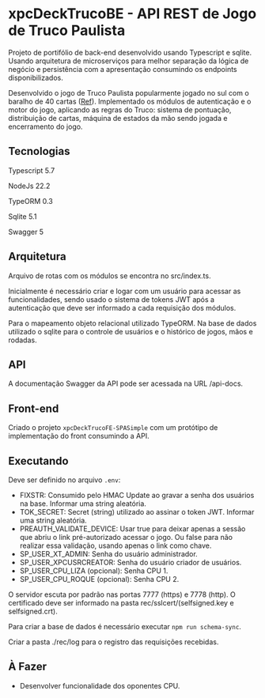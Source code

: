 # xpcDeckTrucoBE - API REST de Jogo de Truco Paulista

Projeto de portifólio de back-end desenvolvido usando Typescript e sqlite.
Usando arquitetura de microserviços para melhor separação da lógica de negócio e
persistência com a apresentação consumindo os endpoints disponibilizados.

Desenvolvido o jogo de Truco Paulista popularmente jogado no sul com o baralho de
40 cartas ([Ref](https://pt.wikipedia.org/wiki/Truco#Truco_paulista)). Implementado
os módulos de autenticação e o motor do jogo, aplicando as regras do Truco: sistema
de pontuação, distribuição de cartas, máquina de estados da mão sendo jogada e
encerramento do jogo.

## Tecnologias

Typescript 5.7

NodeJs 22.2

TypeORM 0.3

Sqlite 5.1

Swagger 5

## Arquitetura

Arquivo de rotas com os módulos se encontra no src/index.ts.

Inicialmente é necessário criar e logar com um usuário para acessar as
funcionalidades, sendo usado o sistema de tokens JWT após a autenticação que
deve ser informado a cada requisição dos módulos.

Para o mapeamento objeto relacional utilizado TypeORM. Na base de dados utilizado
o sqlite para o controle de usuários e o histórico de jogos, mãos e rodadas.

## API

A documentação Swagger da API pode ser acessada na URL /api-docs.

## Front-end

Criado o projeto `xpcDeckTrucoFE-SPASimple` com um protótipo de implementação
do front consumindo a API.

## Executando

Deve ser definido no arquivo `.env`:

- FIXSTR: Consumido pelo HMAC Update ao gravar a senha dos usuários na base.
  Informar uma string aleatória.
- TOK_SECRET: Secret (string) utilizado ao assinar o token JWT. Informar uma
  string aleatória.
- PREAUTH_VALIDATE_DEVICE: Usar true para deixar apenas a sessão que abriu o
  link pré-autorizado acessar o jogo. Ou false para não realizar essa validação,
  usando apenas o link como chave.
- SP_USER_XT_ADMIN: Senha do usuário administrador.
- SP_USER_XPCUSRCREATOR: Senha do usuário criador de usuários.
- SP_USER_CPU_LIZA (opcional): Senha CPU 1.
- SP_USER_CPU_ROQUE (opcional): Senha CPU 2.

O servidor escuta por padrão nas portas 7777 (https) e 7778 (http). O
certificado deve ser informado na pasta rec/sslcert/(selfsigned.key e
selfsigned.crt).

Para criar a base de dados é necessário executar `npm run schema-sync`.

Criar a pasta ./rec/log para o registro das requisições recebidas.

## À Fazer

- Desenvolver funcionalidade dos oponentes CPU.
